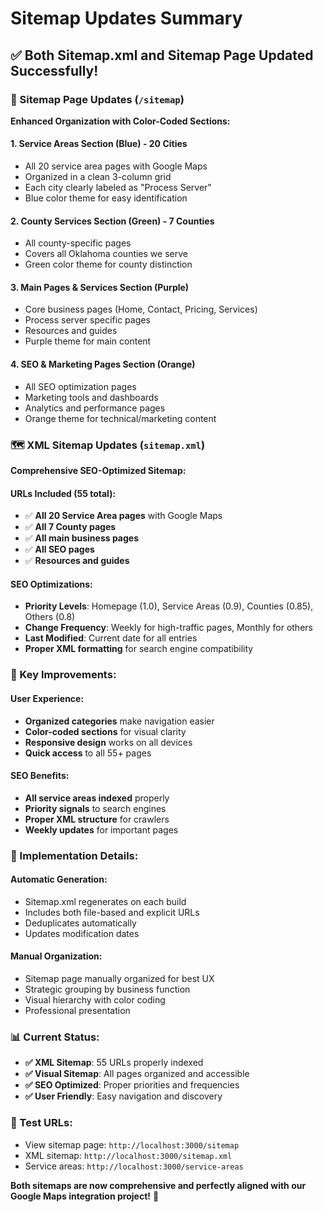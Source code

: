 # Sitemap Updates Summary

## ✅ Both Sitemap.xml and Sitemap Page Updated Successfully!

### 📄 Sitemap Page Updates (`/sitemap`)
**Enhanced Organization with Color-Coded Sections:**

#### 1. Service Areas Section (Blue) - 20 Cities
- All 20 service area pages with Google Maps
- Organized in a clean 3-column grid
- Each city clearly labeled as "Process Server"
- Blue color theme for easy identification

#### 2. County Services Section (Green) - 7 Counties  
- All county-specific pages
- Covers all Oklahoma counties we serve
- Green color theme for county distinction

#### 3. Main Pages & Services Section (Purple)
- Core business pages (Home, Contact, Pricing, Services)
- Process server specific pages
- Resources and guides
- Purple theme for main content

#### 4. SEO & Marketing Pages Section (Orange)
- All SEO optimization pages
- Marketing tools and dashboards
- Analytics and performance pages
- Orange theme for technical/marketing content

### 🗺️ XML Sitemap Updates (`sitemap.xml`)
**Comprehensive SEO-Optimized Sitemap:**

#### URLs Included (55 total):
- ✅ **All 20 Service Area pages** with Google Maps
- ✅ **All 7 County pages**
- ✅ **All main business pages**
- ✅ **All SEO pages**
- ✅ **Resources and guides**

#### SEO Optimizations:
- **Priority Levels**: Homepage (1.0), Service Areas (0.9), Counties (0.85), Others (0.8)
- **Change Frequency**: Weekly for high-traffic pages, Monthly for others
- **Last Modified**: Current date for all entries
- **Proper XML formatting** for search engine compatibility

### 🎯 Key Improvements:

#### User Experience:
- **Organized categories** make navigation easier
- **Color-coded sections** for visual clarity
- **Responsive design** works on all devices
- **Quick access** to all 55+ pages

#### SEO Benefits:
- **All service areas indexed** properly
- **Priority signals** to search engines
- **Proper XML structure** for crawlers
- **Weekly updates** for important pages

### 🚀 Implementation Details:

#### Automatic Generation:
- Sitemap.xml regenerates on each build
- Includes both file-based and explicit URLs
- Deduplicates automatically
- Updates modification dates

#### Manual Organization:
- Sitemap page manually organized for best UX
- Strategic grouping by business function
- Visual hierarchy with color coding
- Professional presentation

### 📊 Current Status:
- **✅ XML Sitemap**: 55 URLs properly indexed
- **✅ Visual Sitemap**: All pages organized and accessible
- **✅ SEO Optimized**: Proper priorities and frequencies
- **✅ User Friendly**: Easy navigation and discovery

### 🔗 Test URLs:
- View sitemap page: `http://localhost:3000/sitemap`
- XML sitemap: `http://localhost:3000/sitemap.xml`
- Service areas: `http://localhost:3000/service-areas`

**Both sitemaps are now comprehensive and perfectly aligned with our Google Maps integration project!** 🎉
